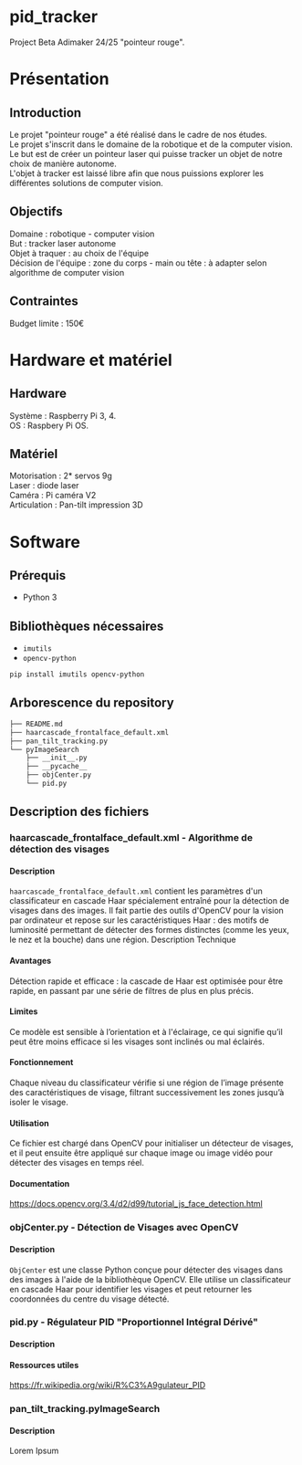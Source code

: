 # pid_tracker
Project Beta Adimaker 24/25 "pointeur rouge".

# Présentation

## Introduction
Le projet "pointeur rouge" a été réalisé dans le cadre de nos études.\
Le projet s'inscrit dans le domaine de la robotique et de la computer vision.\
Le but est de créer un pointeur laser qui puisse tracker un objet de notre choix
de manière autonome.\
L'objet à tracker est laissé libre afin que nous puissions explorer les
différentes solutions de computer vision.

## Objectifs
Domaine : robotique - computer vision\
But : tracker laser autonome\
Objet à traquer : au choix de l'équipe\
Décision de l'équipe : zone du corps - main ou tête : à adapter selon algorithme
de computer vision

## Contraintes
Budget limite : 150€

# Hardware et matériel

## Hardware
Système : Raspberry Pi 3, 4.\
OS : Raspbery Pi OS.

## Matériel
Motorisation : 2* servos 9g\
Laser : diode laser\
Caméra : Pi caméra V2\
Articulation : Pan-tilt impression 3D

# Software

## Prérequis
- Python 3

## Bibliothèques nécessaires
- `imutils`
- `opencv-python`
 
```bash
pip install imutils opencv-python
```

## Arborescence du repository
```bash
├── README.md
├── haarcascade_frontalface_default.xml
├── pan_tilt_tracking.py
└── pyImageSearch
    ├── __init__.py
    ├── __pycache__
    ├── objCenter.py
    └── pid.py
```

## Description des fichiers

### haarcascade_frontalface_default.xml - Algorithme de détection des visages
#### Description
`haarcascade_frontalface_default.xml` contient les paramètres d'un classificateur en cascade Haar spécialement entraîné pour la détection de visages dans des images. Il fait partie des outils d'OpenCV pour la vision par ordinateur et repose sur les caractéristiques Haar : des motifs de luminosité permettant de détecter des formes distinctes (comme les yeux, le nez et la bouche) dans une région.
Description Technique

#### Avantages
Détection rapide et efficace : la cascade de Haar est optimisée pour être rapide, en passant par une série de filtres de plus en plus précis.

#### Limites
Ce modèle est sensible à l’orientation et à l'éclairage, ce qui signifie qu’il peut être moins efficace si les visages sont inclinés ou mal éclairés.

#### Fonctionnement
Chaque niveau du classificateur vérifie si une région de l’image présente des caractéristiques de visage, filtrant successivement les zones jusqu’à isoler le visage.

#### Utilisation
Ce fichier est chargé dans OpenCV pour initialiser un détecteur de visages, et il peut ensuite être appliqué sur chaque image ou image vidéo pour détecter des visages en temps réel.

#### Documentation
https://docs.opencv.org/3.4/d2/d99/tutorial_js_face_detection.html

### objCenter.py - Détection de Visages avec OpenCV
#### Description
`ObjCenter` est une classe Python conçue pour détecter des visages dans des images à l'aide de la bibliothèque OpenCV. Elle utilise un classificateur en cascade Haar pour identifier les visages et peut retourner les coordonnées du centre du visage détecté.

### pid.py - Régulateur PID "Proportionnel Intégral Dérivé"
#### Description

#### Ressources utiles
https://fr.wikipedia.org/wiki/R%C3%A9gulateur_PID

### pan_tilt_tracking.pyImageSearch
#### Description
Lorem Ipsum
